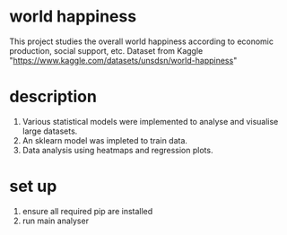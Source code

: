 # world happiness 

This project studies the overall world happiness according to economic production, social support, etc. 
Dataset from Kaggle "https://www.kaggle.com/datasets/unsdsn/world-happiness"

# description
1. Various statistical models were implemented to analyse and visualise large datasets.
2. An sklearn model was impleted to train data.
3. Data analysis using heatmaps and regression plots.

# set up
1. ensure all required pip are installed
2. run main analyser
